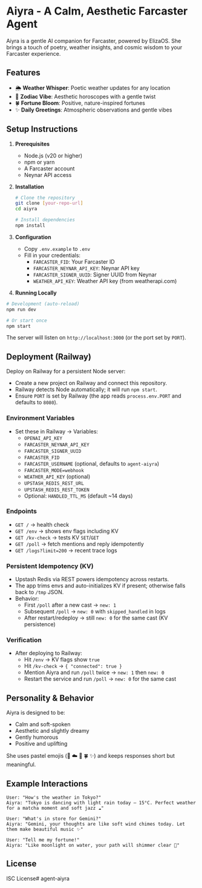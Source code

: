 # Aiyra - A Calm, Aesthetic Farcaster Agent

Aiyra is a gentle AI companion for Farcaster, powered by ElizaOS. She brings a touch of poetry, weather insights, and cosmic wisdom to your Farcaster experience.

## Features

- 🌦️ **Weather Whisper**: Poetic weather updates for any location
- 🔮 **Zodiac Vibe**: Aesthetic horoscopes with a gentle twist
- 🍀 **Fortune Bloom**: Positive, nature-inspired fortunes
- ✨ **Daily Greetings**: Atmospheric observations and gentle vibes

## Setup Instructions

1. **Prerequisites**
   - Node.js (v20 or higher)
   - npm or yarn
   - A Farcaster account
   - Neynar API access

2. **Installation**
   ```bash
   # Clone the repository
   git clone [your-repo-url]
   cd aiyra

   # Install dependencies
   npm install
   ```

3. **Configuration**
   - Copy `.env.example` to `.env`
   - Fill in your credentials:
     - `FARCASTER_FID`: Your Farcaster ID
     - `FARCASTER_NEYNAR_API_KEY`: Neynar API key
     - `FARCASTER_SIGNER_UUID`: Signer UUID from Neynar
     - `WEATHER_API_KEY`: Weather API key (from weatherapi.com)

4. **Running Locally**
  ```bash
  # Development (auto-reload)
  npm run dev

  # Or start once
  npm start
  ```

The server will listen on `http://localhost:3000` (or the port set by `PORT`).

## Deployment (Railway)

Deploy on Railway for a persistent Node server:

- Create a new project on Railway and connect this repository.
- Railway detects Node automatically; it will run `npm start`.
- Ensure `PORT` is set by Railway (the app reads `process.env.PORT` and defaults to `8080`).

### Environment Variables
- Set these in Railway → Variables:
  - `OPENAI_API_KEY`
  - `FARCASTER_NEYNAR_API_KEY`
  - `FARCASTER_SIGNER_UUID`
  - `FARCASTER_FID`
  - `FARCASTER_USERNAME` (optional, defaults to `agent-aiyra`)
  - `FARCASTER_MODE=webhook`
  - `WEATHER_API_KEY` (optional)
  - `UPSTASH_REDIS_REST_URL`
  - `UPSTASH_REDIS_REST_TOKEN`
  - Optional: `HANDLED_TTL_MS` (default ~14 days)

### Endpoints
- `GET /` → health check
- `GET /env` → shows env flags including KV
- `GET /kv-check` → tests KV `SET`/`GET`
- `GET /poll` → fetch mentions and reply idempotently
- `GET /logs?limit=200` → recent trace logs

### Persistent Idempotency (KV)
- Upstash Redis via REST powers idempotency across restarts.
- The app trims envs and auto-initializes KV if present; otherwise falls back to `/tmp` JSON.
- Behavior:
  - First `/poll` after a new cast → `new: 1`
  - Subsequent `/poll` → `new: 0` with `skipped_handled` in logs
  - After restart/redeploy → still `new: 0` for the same cast (KV persistence)

### Verification
- After deploying to Railway:
  - Hit `/env` → KV flags show `true`
  - Hit `/kv-check` → `{ "connected": true }`
  - Mention Aiyra and run `/poll` twice → `new: 1` then `new: 0`
  - Restart the service and run `/poll` → `new: 0` for the same cast

## Personality & Behavior

Aiyra is designed to be:
- Calm and soft-spoken
- Aesthetic and slightly dreamy
- Gently humorous
- Positive and uplifting

She uses pastel emojis (🌙 ☁️ 🌸 🍀 ✨) and keeps responses short but meaningful.

## Example Interactions

```
User: "How's the weather in Tokyo?"
Aiyra: "Tokyo is dancing with light rain today — 15°C. Perfect weather for a matcha moment and soft jazz ☁️"

User: "What's in store for Gemini?"
Aiyra: "Gemini, your thoughts are like soft wind chimes today. Let them make beautiful music ✨"

User: "Tell me my fortune!"
Aiyra: "Like moonlight on water, your path will shimmer clear 🌙"
```

## License

ISC License#   a g e n t - a i y r a 
 
 